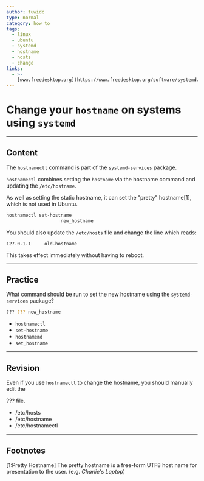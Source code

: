 ```yaml
---
author: tuwidc
type: normal
category: how to
tags:
  - linux
  - ubuntu
  - systemd
  - hostname
  - hosts
  - change
links:
  - >-
    [www.freedesktop.org](https://www.freedesktop.org/software/systemd/man/hostnamectl.html){website}
---
```


# Change your `hostname` on systems using `systemd`


---

## Content

The `hostnamectl` command is part of the `systemd-services` package.

`hostnamectl` combines setting the `hostname` via the hostname command and updating the `/etc/hostname`. 

As well as setting the static hostname, it can set the "pretty" hostname[1], which is not used in Ubuntu. 

```bash
hostnamectl set-hostname 
                    new_hostname
```

You should also update the `/etc/hosts` file and change the line which reads:

```plain-text
127.0.1.1     old-hostname
```

This takes effect immediately without having to reboot.


---

## Practice

What command should be run to set the new hostname using the  `systemd-services` package?

```bash
??? ??? new_hostname
```

* `hostnamectl`
* `set-hostname`
* `hostnamemd`
* `set_hostname`


---

## Revision

Even if you use `hostnamectl` to change the hostname, you should manually edit the 

??? file.

* /etc/hosts 
* /etc/hostname 
* /etc/hostnamectl


---

## Footnotes

[1:Pretty Hostname]
The pretty hostname is a free-form UTF8 host name for presentation to the user. (e.g. *Charlie's Laptop*)
